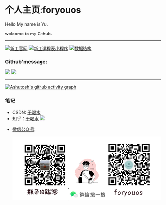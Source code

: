 # 个人主页:foryouos

Hello My name is Yu.

welcome to my Github.

****
[![新工官网](https://github-readme-stats.vercel.app/api/pin/?username=foryouos&repo=xingong)](https://github.com/foryouos/xingong)
[![新工课程表小程序](https://github-readme-stats.vercel.app/api/pin/?username=foryouos&repo=xingong_course)](https://github.com/foryouos/xingong_course)
[![数据结构](https://github-readme-stats.vercel.app/api/pin/?username=foryouos&repo=C_shujujiegou)](https://github.com/foryouos/C_shujujiegou)


### Github'message:
<p dir="auto">
<img src="https://github-readme-stats.vercel.app/api?username=foryouos&theme=radical">
<img src="https://github-readme-stats.vercel.app/api/top-langs/?username=foryouos&layout=compact" max-size="100%">
</p>

****

[![Ashutosh's github activity graph](https://github-readme-activity-graph.cyclic.app/graph?username=foryouos&theme=vue)](https://github.com/ashutosh00710/github-readme-activity-graph)


### 笔记
* CSDN: [于喝水](https://blog.csdn.net/weixin_45925755)
* 知乎：[于喝水](https://www.zhihu.com/people/foryouos)
![](https://stats.justsong.cn/api/csdn?id=weixin_45925755&theme=flag-india)
<!--![](https://stats.justsong.cn/api/zhihu/?id=foryouos&theme=flag-india)-->

* [微信公众号](https://raw.githubusercontent.com/foryouos/foryouos/main/%E5%BE%AE%E4%BF%A1%E5%85%AC%E4%BC%97%E5%8F%B7.png):

  ![微信公众号](https://raw.githubusercontent.com/foryouos/foryouos/main/%E5%BE%AE%E4%BF%A1%E5%85%AC%E4%BC%97%E5%8F%B7.png )
